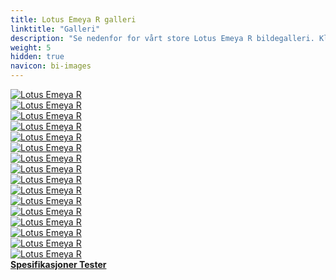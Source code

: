 ```yaml
---
title: Lotus Emeya R galleri
linktitle: "Galleri"
description: "Se nedenfor for vårt store Lotus Emeya R bildegalleri. Klikk på bildene for høyoppløselige versjoner."
weight: 5
hidden: true
navicon: bi-images
---
```

<!-- markdownlint-disable MD033 -->
<div class="row" id ="my-gallery">
	<div class="pswp-grid-item col-6 col-md-4">
		<a href="https://media.evkx.net/multimedia/models/lotus/emeya/emeya_r/dynamic _1.jpg"
data-pswp-src="https://media.evkx.net/multimedia/models/lotus/emeya/emeya_r/dynamic _1.jpg"
data-pswp-width="3000"
data-pswp-height="1687" 
target="_blank">
			<img src="https://media.evkx.net/multimedia/models/lotus/emeya/emeya_r/dynamic _1_xst.jpg" alt="Lotus Emeya R" class="img-fluid " />
		</a>
	</div>
	<div class="pswp-grid-item col-6 col-md-4">
		<a href="https://media.evkx.net/multimedia/models/lotus/emeya/emeya_r/exterior_1.jpg"
data-pswp-src="https://media.evkx.net/multimedia/models/lotus/emeya/emeya_r/exterior_1.jpg"
data-pswp-width="3000"
data-pswp-height="1687" 
target="_blank">
			<img src="https://media.evkx.net/multimedia/models/lotus/emeya/emeya_r/exterior_1_xst.jpg" alt="Lotus Emeya R" class="img-fluid " />
		</a>
	</div>
	<div class="pswp-grid-item col-6 col-md-4">
		<a href="https://media.evkx.net/multimedia/models/lotus/emeya/emeya_r/exterior_2.jpg"
data-pswp-src="https://media.evkx.net/multimedia/models/lotus/emeya/emeya_r/exterior_2.jpg"
data-pswp-width="3000"
data-pswp-height="1687" 
target="_blank">
			<img src="https://media.evkx.net/multimedia/models/lotus/emeya/emeya_r/exterior_2_xst.jpg" alt="Lotus Emeya R" class="img-fluid " />
		</a>
	</div>
	<div class="pswp-grid-item col-6 col-md-4">
		<a href="https://media.evkx.net/multimedia/models/lotus/emeya/emeya_r/exterior_3.jpg"
data-pswp-src="https://media.evkx.net/multimedia/models/lotus/emeya/emeya_r/exterior_3.jpg"
data-pswp-width="3000"
data-pswp-height="1687" 
target="_blank">
			<img src="https://media.evkx.net/multimedia/models/lotus/emeya/emeya_r/exterior_3_xst.jpg" alt="Lotus Emeya R" class="img-fluid " />
		</a>
	</div>
	<div class="pswp-grid-item col-6 col-md-4">
		<a href="https://media.evkx.net/multimedia/models/lotus/emeya/emeya_r/exterior_4.png"
data-pswp-src="https://media.evkx.net/multimedia/models/lotus/emeya/emeya_r/exterior_4.png"
data-pswp-width="3000"
data-pswp-height="1285" 
target="_blank">
			<img src="https://media.evkx.net/multimedia/models/lotus/emeya/emeya_r/exterior_4_xst.png" alt="Lotus Emeya R" class="img-fluid " />
		</a>
	</div>
	<div class="pswp-grid-item col-6 col-md-4">
		<a href="https://media.evkx.net/multimedia/models/lotus/emeya/emeya_r/frontseats_1.jpg"
data-pswp-src="https://media.evkx.net/multimedia/models/lotus/emeya/emeya_r/frontseats_1.jpg"
data-pswp-width="3000"
data-pswp-height="1687" 
target="_blank">
			<img src="https://media.evkx.net/multimedia/models/lotus/emeya/emeya_r/frontseats_1_xst.jpg" alt="Lotus Emeya R" class="img-fluid " />
		</a>
	</div>
	<div class="pswp-grid-item col-6 col-md-4">
		<a href="https://media.evkx.net/multimedia/models/lotus/emeya/emeya_r/interior_1.jpg"
data-pswp-src="https://media.evkx.net/multimedia/models/lotus/emeya/emeya_r/interior_1.jpg"
data-pswp-width="3000"
data-pswp-height="1687" 
target="_blank">
			<img src="https://media.evkx.net/multimedia/models/lotus/emeya/emeya_r/interior_1_xst.jpg" alt="Lotus Emeya R" class="img-fluid " />
		</a>
	</div>
	<div class="pswp-grid-item col-6 col-md-4">
		<a href="https://media.evkx.net/multimedia/models/lotus/emeya/emeya_r/interior_2.jpg"
data-pswp-src="https://media.evkx.net/multimedia/models/lotus/emeya/emeya_r/interior_2.jpg"
data-pswp-width="3000"
data-pswp-height="1687" 
target="_blank">
			<img src="https://media.evkx.net/multimedia/models/lotus/emeya/emeya_r/interior_2_xst.jpg" alt="Lotus Emeya R" class="img-fluid " />
		</a>
	</div>
	<div class="pswp-grid-item col-6 col-md-4">
		<a href="https://media.evkx.net/multimedia/models/lotus/emeya/emeya_r/interior_3.jpg"
data-pswp-src="https://media.evkx.net/multimedia/models/lotus/emeya/emeya_r/interior_3.jpg"
data-pswp-width="3000"
data-pswp-height="2407" 
target="_blank">
			<img src="https://media.evkx.net/multimedia/models/lotus/emeya/emeya_r/interior_3_xst.jpg" alt="Lotus Emeya R" class="img-fluid " />
		</a>
	</div>
	<div class="pswp-grid-item col-6 col-md-4">
		<a href="https://media.evkx.net/multimedia/models/lotus/emeya/emeya_r/main_1.jpg"
data-pswp-src="https://media.evkx.net/multimedia/models/lotus/emeya/emeya_r/main_1.jpg"
data-pswp-width="3000"
data-pswp-height="1687" 
target="_blank">
			<img src="https://media.evkx.net/multimedia/models/lotus/emeya/emeya_r/main_1_xst.jpg" alt="Lotus Emeya R" class="img-fluid " />
		</a>
	</div>
	<div class="pswp-grid-item col-6 col-md-4">
		<a href="https://media.evkx.net/multimedia/models/lotus/emeya/emeya_r/rearlights_1.jpg"
data-pswp-src="https://media.evkx.net/multimedia/models/lotus/emeya/emeya_r/rearlights_1.jpg"
data-pswp-width="3000"
data-pswp-height="1642" 
target="_blank">
			<img src="https://media.evkx.net/multimedia/models/lotus/emeya/emeya_r/rearlights_1_xst.jpg" alt="Lotus Emeya R" class="img-fluid " />
		</a>
	</div>
	<div class="pswp-grid-item col-6 col-md-4">
		<a href="https://media.evkx.net/multimedia/models/lotus/emeya/emeya_r/rearlights_2.jpg"
data-pswp-src="https://media.evkx.net/multimedia/models/lotus/emeya/emeya_r/rearlights_2.jpg"
data-pswp-width="3000"
data-pswp-height="1287" 
target="_blank">
			<img src="https://media.evkx.net/multimedia/models/lotus/emeya/emeya_r/rearlights_2_xst.jpg" alt="Lotus Emeya R" class="img-fluid " />
		</a>
	</div>
	<div class="pswp-grid-item col-6 col-md-4">
		<a href="https://media.evkx.net/multimedia/models/lotus/emeya/emeya_r/screens_1.jpg"
data-pswp-src="https://media.evkx.net/multimedia/models/lotus/emeya/emeya_r/screens_1.jpg"
data-pswp-width="3000"
data-pswp-height="1285" 
target="_blank">
			<img src="https://media.evkx.net/multimedia/models/lotus/emeya/emeya_r/screens_1_xst.jpg" alt="Lotus Emeya R" class="img-fluid " />
		</a>
	</div>
	<div class="pswp-grid-item col-6 col-md-4">
		<a href="https://media.evkx.net/multimedia/models/lotus/emeya/emeya_r/screens_2.jpg"
data-pswp-src="https://media.evkx.net/multimedia/models/lotus/emeya/emeya_r/screens_2.jpg"
data-pswp-width="3000"
data-pswp-height="1687" 
target="_blank">
			<img src="https://media.evkx.net/multimedia/models/lotus/emeya/emeya_r/screens_2_xst.jpg" alt="Lotus Emeya R" class="img-fluid " />
		</a>
	</div>
	<div class="pswp-grid-item col-6 col-md-4">
		<a href="https://media.evkx.net/multimedia/models/lotus/emeya/emeya_r/secondrowseats_1.jpg"
data-pswp-src="https://media.evkx.net/multimedia/models/lotus/emeya/emeya_r/secondrowseats_1.jpg"
data-pswp-width="3000"
data-pswp-height="1687" 
target="_blank">
			<img src="https://media.evkx.net/multimedia/models/lotus/emeya/emeya_r/secondrowseats_1_xst.jpg" alt="Lotus Emeya R" class="img-fluid " />
		</a>
	</div>
	<div class="pswp-grid-item col-6 col-md-4">
		<a href="https://media.evkx.net/multimedia/models/lotus/emeya/emeya_r/wheels_1.jpg"
data-pswp-src="https://media.evkx.net/multimedia/models/lotus/emeya/emeya_r/wheels_1.jpg"
data-pswp-width="3000"
data-pswp-height="1284" 
target="_blank">
			<img src="https://media.evkx.net/multimedia/models/lotus/emeya/emeya_r/wheels_1_xst.jpg" alt="Lotus Emeya R" class="img-fluid " />
		</a>
	</div>
</div>
<script type="module">
  import PhotoSwipeLightbox from '/js/photoswipe-lightbox.esm.js';
    const lightbox = new PhotoSwipeLightbox({
       gallery: '#my-gallery',
        children: 'a',
        pswpModule: () => import('/js/photoswipe.esm.js')
    });
lightbox.init();
</script>
<div class="mt-3 mb-3">
<a href="../specifications/" class="text-decoration-none text-black">
<strong><i class="bi-arrow-left"></i> Spesifikasjoner </strong>
</a>
<a href="../reviews/" class="text-decoration-none text-black float-end">
<strong>Tester <i class="bi-arrow-right"></i></strong>
</a>
</div>
